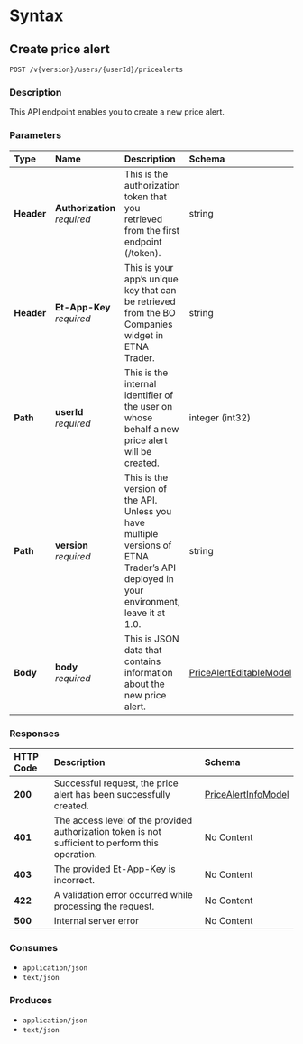# Syntax

## Create price alert

```text
POST /v{version}/users/{userId}/pricealerts
```

### Description

This API endpoint enables you to create a new price alert.

### Parameters

| Type | Name | Description | Schema | Default |
| :--- | :--- | :--- | :--- | :--- |
| **Header** | **Authorization**   _required_ | This is the authorization token that you retrieved from the first endpoint \(/token\). | string |  |
| **Header** | **Et-App-Key**   _required_ | This is your app’s unique key that can be retrieved from the BO Companies widget in ETNA Trader. | string |  |
| **Path** | **userId**   _required_ | This is the internal identifier of the user on whose behalf a new price alert will be created. | integer \(int32\) |  |
| **Path** | **version**   _required_ | This is the version of the API. Unless you have multiple versions of ETNA Trader’s API deployed in your environment, leave it at 1.0. | string | `"1"` |
| **Body** | **body**   _required_ | This is JSON data that contains information about the new price alert. | [PriceAlertEditableModel](pricealerts_createpricealert.md#pricealerteditablemodel) |  |

### Responses

| HTTP Code | Description | Schema |
| :--- | :--- | :--- |
| **200** | Successful request, the price alert has been successfully created. | [PriceAlertInfoModel](pricealerts_createpricealert.md#pricealertinfomodel) |
| **401** | The access level of the provided authorization token is not sufficient to perform this operation. | No Content |
| **403** | The provided Et-App-Key is incorrect. | No Content |
| **422** | A validation error occurred while processing the request. | No Content |
| **500** | Internal server error | No Content |

### Consumes

* `application/json`
* `text/json`

### Produces

* `application/json`
* `text/json`

